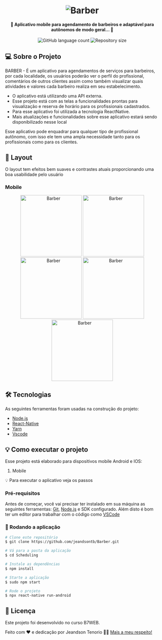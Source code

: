 <h1 align="center">
    <img alt="Barber" title="#App Barber" src="https://raw.githubusercontent.com/jeandsontb/Barber/master/src/assets/img/img.jpg" />
</h1>

<h4 align="center"> 
	🚧 Aplicativo mobile para agendamento de barbeiros e adaptável para autônomos de modo geral... 🚧
</h4>

<p align="center">
  <img alt="GitHub language count" src="https://img.shields.io/static/v1?label=Language&message=4&color=green&style=for-the-badge&logo=ghost">

  <img alt="Repository size" src="https://img.shields.io/static/v1?label=Last%20commit&message=September&color=yellowgreen&style=for-the-badge&logo=Slack">
</p>

## 💻 Sobre o Projeto

BARBER - É um aplicativo para agendamentos de serviços para barbeiros, por cada localidade, 
os usuários poderão ver o perfil do profissional, comentários de outros clientes assim como 
também visualizar quais atividades e valores cada barbeiro realiza em seu estabelecimento.

 * O aplicativo está utilizando uma API externa. 
 * Esse projeto está com as telas a funcionalidades prontas para visualização e reserva de horário
 para os profissionais cadastrados.
 * Para esse aplicativo foi utilizada a tecnologia ReactNative.
 * Mais atualizações e funcionalidades sobre esse aplicativo estará sendo disponibilizado nesse
 local

Esse aplicativo pode enquadrar para qualquer tipo de profissional autônomo, com isso ele tem uma 
ampla necessidade tanto para os profissionais como para os clientes.


## 🎨 Layout

O layout tem efeitos bem suaves e contrastes atuais proporcionando uma boa usabilidade pelo usuário


### Mobile

<p align="center">
  <img alt="Barber" title="#Barber" src="https://raw.githubusercontent.com/jeandsontb/Barber/master/src/assets/img/img1.jpg" width="200px">

  <img alt="Barber" title="#Barber" src="https://raw.githubusercontent.com/jeandsontb/Barber/master/src/assets/img/img2.jpg" width="200px">

  <img alt="Barber" title="#Barber" src="https://raw.githubusercontent.com/jeandsontb/Barber/master/src/assets/img/img3.jpg" width="200px">

  <img alt="Barber" title="#Barber" src="https://raw.githubusercontent.com/jeandsontb/Barber/master/src/assets/img/img4.jpg" width="200px">

  <img alt="Barber" title="#Barber" src="https://raw.githubusercontent.com/jeandsontb/Barber/master/src/assets/img/img5.jpg" width="200px">
</p>

## 🛠 Tecnologias

As seguintes ferramentas foram usadas na construção do projeto:

- [Node.js][nodejs]
- [React-Native][reactnative]
- [Yarn][yarn]
- [Vscode][vscode]

## 💡 Como executar o projeto

Esse projeto está elaborado para dispositivos mobile Android e IOS:

1. Mobile 

💡 Para executar o aplicativo veja os passos

### Pré-requisitos

Antes de começar, você vai precisar ter instalado em sua máquina as seguintes ferramentas:
[Git](https://git-scm.com), [Node.js][nodejs] e SDK configurado. 
Além disto é bom ter um editor para trabalhar com o código como [VSCode][vscode]

### 🧭 Rodando a aplicação 

```bash
# Clone este repositório
$ git clone https://github.com/jeandsontb/Barber.git

# Vá para a pasta da aplicação 
$ cd Scheduling

# Instale as dependências
$ npm install

# Starte a aplicação
$ sudo npm start

# Rode o projeto 
$ npx react-native run-android


```

## 📝 Licença

Este projeto foi desenvolvido no curso B7WEB.

Feito com ❤️ e dedicação por Jeandson Tenorio 👋🏽 [Mais a meu respeito!](https://www.linkedin.com/in/jeandson/)

[nodejs]: https://nodejs.org/
[reactnative]: https://reactnative.dev/
[yarn]: https://yarnpkg.com/
[vscode]: https://code.visualstudio.com/